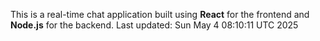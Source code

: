This is a real-time chat application built using **React** for the frontend and **Node.js** for the backend.
Last updated: Sun May  4 08:10:11 UTC 2025
